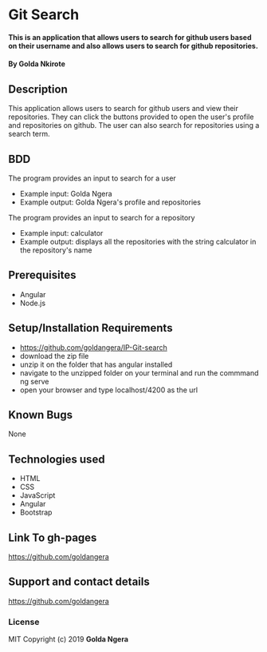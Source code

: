 # Git Search
#### This is an application that allows users to search for github users based on their username and also allows users to search for github repositories.

#### By **Golda Nkirote**

## Description
This application allows users to search for github users and view their repositories. They can click the buttons provided to open the user's profile and repositories on github. The user can also search for repositories using a search term.

## BDD
The program provides an input to search for a user
* Example input: Golda Ngera
* Example output: Golda Ngera's  profile and repositories

The program provides an input to search for a repository
* Example input: calculator
* Example output: displays all the repositories with the string calculator in the repository's name

## Prerequisites
* Angular
* Node.js

## Setup/Installation Requirements
* https://github.com/goldangera/IP-Git-search
* download the zip file
* unzip it on the folder that has angular installed
* navigate to the unzipped folder on your terminal and run the commmand ng serve
* open your browser and type localhost/4200 as the url
## Known Bugs

None
## Technologies used
* HTML
* CSS
* JavaScript
* Angular
* Bootstrap

## Link To gh-pages
https://github.com/goldangera

## Support and contact details
https://github.com/goldangera

### License
MIT
Copyright (c) 2019 **Golda Ngera**